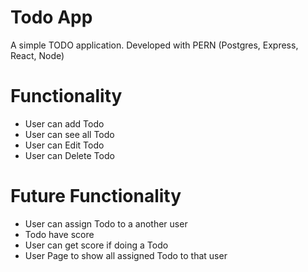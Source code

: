# Todo App
A simple TODO application. Developed with PERN (Postgres, Express, React, Node)

# Functionality
- User can add Todo
- User can see all Todo
- User can Edit Todo
- User can Delete Todo

# Future Functionality
- User can assign Todo to a another user
- Todo have score
- User can get score if doing a Todo
- User Page to show all assigned Todo to that user
